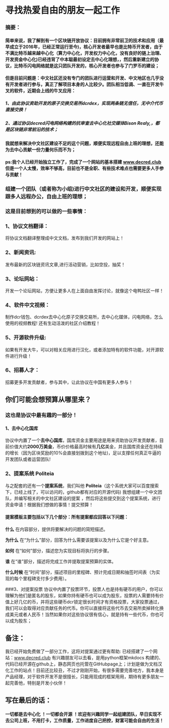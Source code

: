 # 寻找热爱自由的朋友一起工作

### 摘要：
####  简单来说，我了解到有一个区块链开放协议：目前拥有非常前卫的技术和应用（最早成立于2016年，已经正常运行至今)，核心开发者最早也是比特币开发者，由于不满比特币越来越中心化（算力中心化，开发权力中心化，没有良好的链上治理、开发资金中心化)已经违背了中本聪最初设定去中心化理想，，然后重新建立的协议，比特币闪电网络就是这只团队开发的，核心开发者也参与了门罗币的建设；

#### 但是目前问题是：中文社区还没有专门的团队进行运营和开发、中文地区也几乎没有开发者进行参与，真正了解项目本身的人比较少。团队相当低调、一直在开发牛叉的软件，近期会上线的牛叉应用：
##### 1、由此协议资助开发的原子交换交易所dcrdex，实现两条链无信任，无中介代币直接交换！
##### 2、通过协议decred闪电网络构建的抗审查去中心化社交媒体Bison Realy,，都是区块链非常前沿的技术；

#### 我就想来解决中文社区建设不足的这个问题，顺便实现远程自由上班的理想，还能为去中心贡献一份力量何乐而不为；

#### ps:我个人已经开始独立工作了，完成了一个网站的基本搭建 www.decred.club  但是一个人太慢，效率不够高，目前也不是全职、有些技术难点也需要更多人手参与贡献！

### 组建一个团队（或者称为小组)进行中文社区的建设和开发，顺便实现跟多人远程办公，自由上班的理想；

### 这是目前想到的可以做的一些事情：

###   1、协议文档翻译：
将协议文档翻译整理成中文文档，发布到我们开发的网站上！
###  2、新闻资讯:
发布最新的区块链资讯文章,进行活动营销，比如空投，抽奖！
### 3、论坛网站：
开发一个论坛网站，方便让更多人在上面自由发挥讨论，就像这个电鸭社区一样！
###   4、软件中文视频：
制作dcr钱包、dcrdex去中心化原子交换交易所，去中心化媒体，闪电网络，怎么使用的视频教程! 还有生动活泼的社区介绍教程！
###   5、开源软件升级:
如果有开发大牛，可以对相关应用进行汉化，或者添加特有的软件功能，对开源软件进行升级！

###    6、招募人才：
招募更多开发贡献者，参与其中，让此协议在中国有更多人参与！

##  你们可能会想预算从哪里来？

###   这也是协议中最有趣的一部分！
#### 1、去中心化国库

协议中内置了一个**去中心国库**，国库资金主要用途是用来资助协议开发贡献者，目前价值大约**2000万美金**，币价价格最高时候有**几亿**美金，并且国库资金还在持续的增长（因为区块奖励的10%会直接划拨到这个地址)，足以支撑任何真正牛逼的开发团队或者运营团队!
### 2、提案系统 Politeia
与之配套的还有一个**提案系统**，我们叫他
**Politeia**（这个系统大家可以百度搜索下，已经上线了，可以访问的，github都有对应的开源代码)
我想组建一个中文团队，并编写相关的中文社区建设的提案 ，然后将这些提交到这个提案系统，进行资金申请！根据我们想做的事情！提交预算！
#### 提案模板主要包括以下几个部分：所有提案都应回答以下问题：

**什么**
在内容部分，提供将要解决的问题的简短描述。

**为什么**
在“为什么”部分，回答为什么需要该提案以及为什么它是个好主意。

**如何**
在“如何”部分，描述您为实现目标将执行的步骤。

**谁**
在“谁”部分，描述将完成工作并提取提案预算的实体。

**什么时候**
在“时间”部分，描述项目的里程碑、预计完成日期和抽签时间表（为实现的每个里程碑支付多少费用）。


###3、对提案投票
协议中内置了投票环节，投票人也是持有硬币的用户，你可以理解为他们是匿名的股东，如果你持有硬币也可以成为股东，投票的人需要持有价值上好几亿的币，并将这些硬币dcr锁定很长时间才有资格投票，大家投票通过，我们可以会取得对应贡献任务的代币。你可以直接将这些代币去交易所卖掉转化换成美元或者人民币！当然如果你对这些协议很有信心，就是持有一些代币，你也可以成为股东；

## 备注：
我已经开始免费做了一部分工作，这将对提案通过更有帮助:  已经搭建了一个网站：www.decred.club 有兴趣朋友可以去看，是用python框架mkdocs 构建的、代码已经开源在github上，静态网页也托管在GitHubpage上；计划是做为文档汉化工作的站点！目前还比较丑，不过才刚刚开始，有很多需要完善地方，我本身是产品经理，对于软件开发不是很擅长，只能用现成的框架用用，期待有更多朋友一起完善他，特别是开发小伙伴！

## 写在最后的话：  
#### 一切都是去中心化 ！一切都会开源 ！欢迎有兴趣同学一起组建团队，早日实现不去公司上班，不用打卡，工作质量，工作进度自己把控，财富可能会自由的生活！










